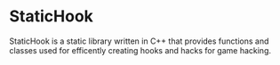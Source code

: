# StaticHook

StaticHook is a static library written in C++ that provides functions and classes used for efficently creating hooks and hacks for game hacking.
